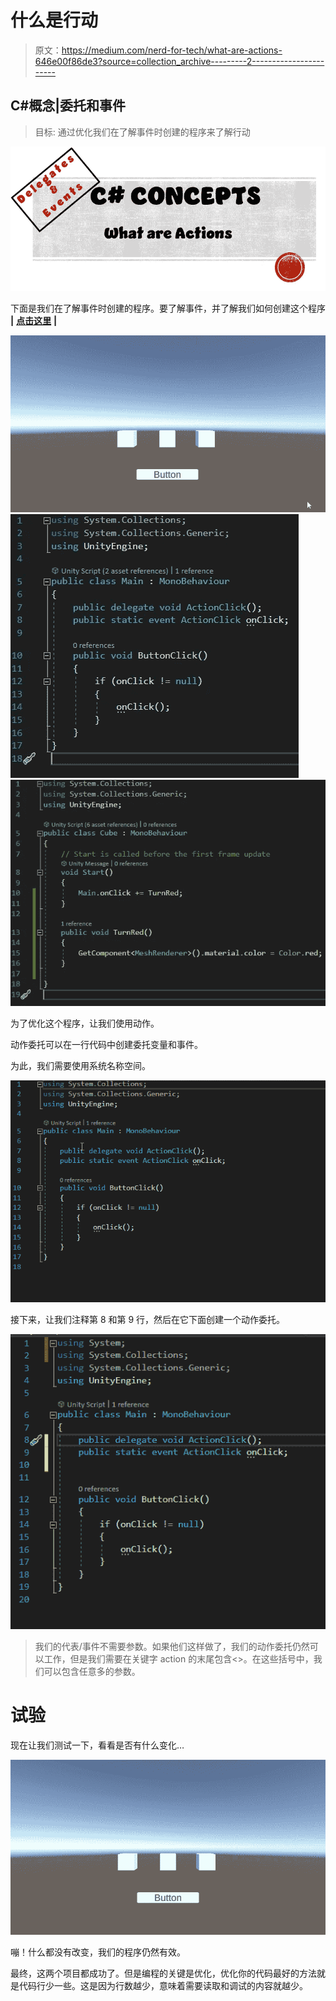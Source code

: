 # 什么是行动

> 原文：<https://medium.com/nerd-for-tech/what-are-actions-646e00f86de3?source=collection_archive---------2----------------------->

## C#概念|委托和事件

> 目标:
> 通过优化我们在了解事件时创建的程序来了解行动

![](img/c127006a050a5be168deecf781de5227.png)

下面是我们在了解事件时创建的程序。要了解事件，并了解我们如何创建这个程序 **|** [**点击这里**](/@jordantkay21/what-are-events-559632b2ddc9) **|**

![](img/e552094dc79482885d623f0dfc237ba5.png)![](img/f2a5b4ab39b6cc0ee0cb27239c4e7494.png)![](img/05eb7665aaef15d928cde4c9887f0a19.png)

为了优化这个程序，让我们使用动作。

动作委托可以在一行代码中创建委托变量和事件。

为此，我们需要使用系统名称空间。

![](img/71151f3ad5683e522e79ce76f8341ae7.png)

接下来，让我们注释第 8 和第 9 行，然后在它下面创建一个动作委托。

![](img/00d128e7c2c5372bb408e17fb1264506.png)

> 我们的代表/事件不需要参数。如果他们这样做了，我们的动作委托仍然可以工作，但是我们需要在关键字 action 的末尾包含<>。在这些括号中，我们可以包含任意多的参数。

# 试验

现在让我们测试一下，看看是否有什么变化…

![](img/2b15331addbf40b1bdab9721674052c1.png)

嘣！什么都没有改变，我们的程序仍然有效。

最终，这两个项目都成功了。但是编程的关键是优化，优化你的代码最好的方法就是代码行少一些。这是因为行数越少，意味着需要读取和调试的内容就越少。